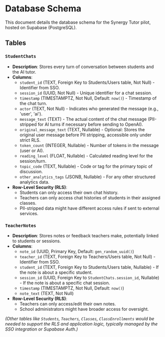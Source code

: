 # Database Schema

This document details the database schema for the Synergy Tutor pilot, hosted on Supabase (PostgreSQL).

## Tables

### `StudentChats`
*   **Description**: Stores every turn of conversation between students and the AI tutor.
*   **Columns**:
    *   `student_id` (TEXT, Foreign Key to Students/Users table, Not Null) - Identifier from SSO.
    *   `session_id` (UUID, Not Null) - Unique identifier for a chat session.
    *   `timestamp` (TIMESTAMPTZ, Not Null, Default: `now()`) - Timestamp of the chat turn.
    *   `actor` (TEXT, Not Null) - Indicates who generated the message (e.g., 'user', 'ai').
    *   `message_text` (TEXT) - The actual content of the chat message (PII-stripped for AI turns if necessary before sending to OpenAI).
    *   `original_message_text` (TEXT, Nullable) - Optional: Stores the original user message before PII stripping, accessible only under strict RLS.
    *   `token_count` (INTEGER, Nullable) - Number of tokens in the message (user or AI).
    *   `reading_level` (FLOAT, Nullable) - Calculated reading level for the session/turn.
    *   `topic_code` (TEXT, Nullable) - Code or tag for the primary topic of discussion.
    *   `other_analytics_tags` (JSONB, Nullable) - For any other structured analytics data.
*   **Row-Level Security (RLS)**:
    *   Students can only access their own chat history.
    *   Teachers can only access chat histories of students in their assigned classes.
    *   PII-stripped data might have different access rules if sent to external services.

### `TeacherNotes`
*   **Description**: Stores notes or feedback teachers make, potentially linked to students or sessions.
*   **Columns**:
    *   `note_id` (UUID, Primary Key, Default: `gen_random_uuid()`)
    *   `teacher_id` (TEXT, Foreign Key to Teachers/Users table, Not Null) - Identifier from SSO.
    *   `student_id` (TEXT, Foreign Key to Students/Users table, Nullable) - If the note is about a specific student.
    *   `session_id` (UUID, Foreign Key to `StudentChats.session_id`, Nullable) - If the note is about a specific chat session.
    *   `timestamp` (TIMESTAMPTZ, Not Null, Default: `now()`)
    *   `note_text` (TEXT, Not Null)
*   **Row-Level Security (RLS)**:
    *   Teachers can only access/edit their own notes.
    *   School administrators might have broader access for oversight.

*(Other tables like `Students`, `Teachers`, `Classes`, `ClassEnrollments` would be needed to support the RLS and application logic, typically managed by the SSO integration or Supabase Auth.)*
